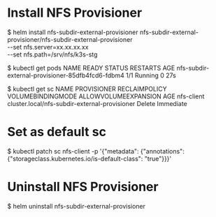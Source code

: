 # Install NFS Provisioner

$ helm install nfs-subdir-external-provisioner nfs-subdir-external-provisioner/nfs-subdir-external-provisioner \
  --set nfs.server=xx.xx.xx.xx \
  --set nfs.path=/srv/nfs/k3s-stg

$ kubectl get pods
NAME                                               READY   STATUS    RESTARTS   AGE
nfs-subdir-external-provisioner-85dfb4fcd6-fdbm4   1/1     Running   0          27s

$ kubectl get sc
NAME         PROVISIONER                                     RECLAIMPOLICY   VOLUMEBINDINGMODE   ALLOWVOLUMEEXPANSION   AGE
nfs-client   cluster.local/nfs-subdir-external-provisioner   Delete          Immediate    

# Set as default sc
$ kubectl patch sc nfs-client -p '{"metadata": {"annotations": {"storageclass.kubernetes.io/is-default-class": "true"}}}'

# Uninstall NFS Provisioner
$ helm uninstall nfs-subdir-external-provisioner
